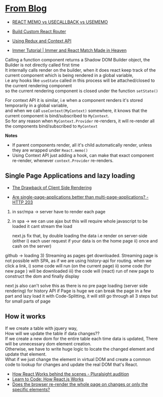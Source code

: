 # [From Blog](https://medium.com/swlh/how-does-react-hooks-re-renders-a-function-component-cc9b531ae7f0)

- [REACT MEMO vs USECALLBACK vs USEMEMO](https://youtu.be/uojLJFt9SzY)

- [Build Custom React Router](https://dev.to/ogzhanolguncu/build-a-custom-react-router-from-scratch-180h)

- [Using Redux and Context API](https://www.codehousegroup.com/insight-and-inspiration/tech-stream/using-redux-and-context-api)

- [Immer Tutorial | Immer and React Match Made in Heaven](https://youtu.be/8kC5fHlir4E)

Calling a function component returns a Shadow DOM Builder object, the Builder is not directly called first time <br>
It internally calls render on the builder, when it does react keep track of the current component which is being rendered in a global variable, <br>
i.e any hooks like `useState` called in this process will be attached/closed to the current rendering component  <br>
so the current rendering component is closed under the function `setState()` <br>

For context API it is similar, i.e when a component renders it's stored temporarily in a global variable, <br>
and when we call `useContext(MyContext)` somewhere, it knows that the current component is bind/subscribed to `MyContext`. <br>
So for any reason when `MyContext.Provider` re-renders, it will re-render all the components bind/subscribed to `MyContext`


**Notes**

- If parent components render, all it's child automatically render, unless they are wrapped under `React.memo()`
- Using Context API just adding a hook, can make that exact component re-render, whenever `context.Provider` re-renders.


## **Single Page Applications and lazy loading**

- [The Drawback of Client Side Rendering](https://youtu.be/xTsYYxf2Ut0)

- [Are single-page-applications better than multi-page-applications? - HTTP 203](https://youtu.be/ivLhf3hq7eM)

1) in ssr/mpa -> server have to render each page 
2) in spa -> we can use ajax
	but this will require whole javascript to be loaded
	it cant stream the load

	next.js fix that, by double loading the data 
	i.e render on server-side (either i) each user request if your data is on the home page 
		ii) once and cash on the server)

github -> loading
3) Streaming as pages get downloaded.
Streaming page is not possible with SPA, as if we are using history-api for routing.
when we click a link, 
i) some code will run (on the current page)
ii) some code (for new page ) will be downloaded 
iii) the code will (react) run of new page to construct the dom and finally display 

next js also can't solve this as there is no pre page loading (server side rendering) for history API 
if Page is huge we can break the page in a few part and lazy load it with Code-Splitting, it will still go through all 3 steps but for small parts of page


## **How it works**

If we create a table with jquery way, <br>
How will we update the table if data changes?? <br>
If we create a new dom for the entire table each time data is updated, There will be unnecessary dom element creation. <br>
Otherwise, we have to write huge logic to locate the changed element and update that element. <br>
What if we just change the element in virtual DOM and create a common code to lookup for changes and update the real DOM that's React. <br>

- [How React Works behind the scenes - Pluralsight audition](https://youtu.be/gApwC9Ek9yo)
- [Learn to Code: How React.js Works](https://youtu.be/mLMfx8BEt8g)
- [Does the browser re-render the whole page on changes or only the specific elements?](https://stackoverflow.com/questions/25464939/does-the-browser-re-render-the-whole-page-on-changes-or-only-the-specific-elemen)
